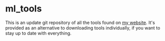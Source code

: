 # ml_tools

This is an update git repository of all the tools found on [my website](http://morganloomis.com).
It's provided as an alternative to downloading tools individually, if you want to stay up to date
with everything.